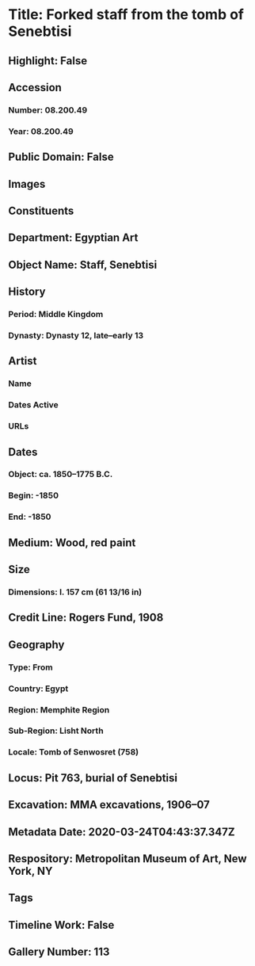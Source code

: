 # Title: Forked staff from the tomb of Senebtisi
## Highlight: False
## Accession
### Number: 08.200.49
### Year: 08.200.49
## Public Domain: False
## Images
## Constituents
## Department: Egyptian Art
## Object Name: Staff, Senebtisi
## History
### Period: Middle Kingdom
### Dynasty: Dynasty 12, late–early 13
## Artist
### Name
### Dates Active
### URLs
## Dates
### Object: ca. 1850–1775 B.C.
### Begin: -1850
### End: -1850
## Medium: Wood, red paint
## Size
### Dimensions: l. 157 cm (61 13/16 in)
## Credit Line: Rogers Fund, 1908
## Geography
### Type: From
### Country: Egypt
### Region: Memphite Region
### Sub-Region: Lisht North
### Locale: Tomb of Senwosret (758)
## Locus: Pit 763, burial of Senebtisi
## Excavation: MMA excavations, 1906–07
## Metadata Date: 2020-03-24T04:43:37.347Z
## Respository: Metropolitan Museum of Art, New York, NY
## Tags
## Timeline Work: False
## Gallery Number: 113